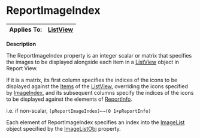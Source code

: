 




<h1 class="heading"><span class="name">ReportImageIndex</span></h1>

| Applies To: | [ListView](../a-z/listview.md) |
| --- | ---  |


**Description**


The ReportImageIndex property is an integer scalar or matrix  that specifies the images to be displayed alongside each item  in a [ListView](../a-z/listview.md) object in Report View.


If it is a matrix, its first column specifies the indices of the icons to be displayed against the [Items](../a-z/items.md) of the [ListView](../a-z/listview.md), overriding the icons specified by [ImageIndex](../a-z/imageindex.md), and its subsequent columns specify the indices of the icons to be displayed against the elements of [ReportInfo](../a-z/reportinfo.md).


i.e. if non-scalar, `(⍴ReportImageIndex)←→(0 1+⍴ReportInfo)`


Each  element of ReportImageIndex specifies an index into the [ImageList](../a-z/imagelist.md) object specified by the [ImageListObj](../a-z/imagelistobj.md) property.



